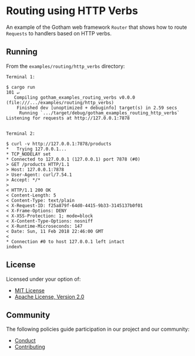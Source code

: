 # Routing using HTTP Verbs

An example of the Gotham web framework `Router` that shows how to route `Requests`
to handlers based on HTTP verbs.

## Running

From the `examples/routing/http_verbs` directory:

```
Terminal 1:

$ cargo run                                                                                                                                                                    101 ↵
   Compiling gotham_examples_routing_verbs v0.0.0 (file:///.../examples/routing/http_verbs)
    Finished dev [unoptimized + debuginfo] target(s) in 2.59 secs
     Running `.../target/debug/gotham_examples_routing_http_verbs`
Listening for requests at http://127.0.0.1:7878


Terminal 2:

$ curl -v http://127.0.0.1:7878/products
*   Trying 127.0.0.1...
* TCP_NODELAY set
* Connected to 127.0.0.1 (127.0.0.1) port 7878 (#0)
> GET /products HTTP/1.1
> Host: 127.0.0.1:7878
> User-Agent: curl/7.54.1
> Accept: */*
>
< HTTP/1.1 200 OK
< Content-Length: 5
< Content-Type: text/plain
< X-Request-ID: f25a879f-64d0-4415-9b33-3145137b0f01
< X-Frame-Options: DENY
< X-XSS-Protection: 1; mode=block
< X-Content-Type-Options: nosniff
< X-Runtime-Microseconds: 147
< Date: Sun, 11 Feb 2018 22:46:00 GMT
<
* Connection #0 to host 127.0.0.1 left intact
index%

```

## License

Licensed under your option of:

* [MIT License](../../../LICENSE-MIT)
* [Apache License, Version 2.0](../../../LICENSE-APACHE)

## Community

The following policies guide participation in our project and our community:

* [Conduct](../../../CODE_OF_CONDUCT.md)
* [Contributing](../../../CONTRIBUTING.md)
